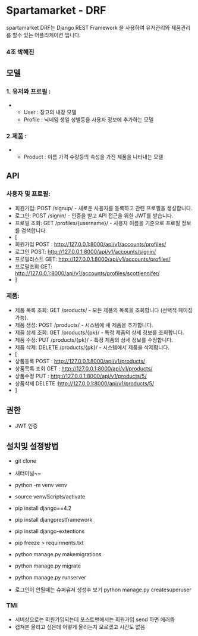 # Spartamarket - DRF
spartamarket DRF는 Django REST Framework 을 사용하여 유저관리와 제품관리를 할수 있는 어플리케이션 입니다.

### 4조 박혜진


## 모델
### 1. 유저와 프로필 :
* - User : 장고의 내장 모델
  - Profile : 닉네임 생일 성별등을 사용자 정보에 추가하는 모델
### 2.제품 :
* - Product : 이름 가격 수량등의 속성을 가진 제품을 나타내는 모델

## API
### 사용자 및 프로필:
* 회원가입: POST /signup/ - 새로운 사용자를 등록하고 관련 프로필을 생성합니다.
* 로그인: POST /signin/ - 인증을 받고 API 접근을 위한 JWT를 받습니다.
* 프로필 조회: GET /profiles/{username}/ - 사용자 이름을 기준으로 프로필 정보를 검색합니다.
* [
* 회원가입 POST : http://127.0.0.1:8000/api/v1/accounts/profiles/
* 로그인 POST: http://127.0.0.1:8000/api/v1/accounts/signin/
* 프로필리스트 GET: http://127.0.0.1:8000/api/v1/accounts/profiles/
* 프로필조회 GET: http://127.0.0.1:8000/api/v1/accounts/profiles/scottjennifer/
* ]

### 제품:
* 제품 목록 조회: GET /products/ - 모든 제품의 목록을 조회합니다 (선택적 페이징 가능).
* 제품 생성: POST /products/ - 시스템에 새 제품을 추가합니다.
* 제품 상세 조회: GET /products/{pk}/ - 특정 제품의 상세 정보를 조회합니다.
* 제품 수정: PUT /products/{pk}/ - 특정 제품의 상세 정보를 수정합니다.
* 제품 삭제: DELETE /products/{pk}/ - 시스템에서 제품을 삭제합니다.
* [
* 상품등록 POST : http://127.0.0.1:8000/api/v1/products/ 
* 상품목록 조회 GET : http://127.0.0.1:8000/api/v1/products/ 
* 상품수정 PUT : http://127.0.0.1:8000/api/v1/products/5/
* 상품삭제 DELETE :http://127.0.0.1:8000/api/v1/products/5/
* ]

## 권한
* JWT 인증


## 설치및 설정방법
* git clone
* 새터미널~~
* python -m venv venv
* source venv/Scripts/activate
* pip install django==4.2
* pip install djangorestframework
* pip install django-extentions
* pip freeze > requirments.txt

* python manage.py makemigrations
* python manage.py migrate
* python manage.py runserver

* 로그인이 안될때는 슈퍼유저 생성후 보기  python manage.py createsuperuser

### TMI
- 서버상으로는 회원가입되는데 포스트맨에서는 회원가입 send 하면 에러뜸
- 캡쳐본 올리고 싶은데 어떻게 올리는지 모르겠고 시간도 없음


